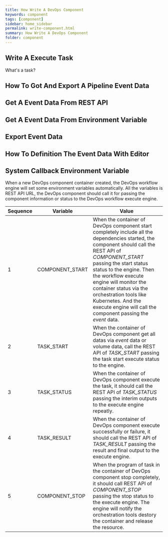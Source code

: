 ```yaml
---
title: How Write A DevOps Component 
keywords: component
tags: [component]
sidebar: home_sidebar
permalink: write-component.html
summary: How Write A DevOps Component
folder: component
---
```


## Write A Execute Task

What's a task?

## How To Got And Export A Pipeline Event Data

## Get A Event Data From REST API

## Get A Event Data From Environment Variable

## Export Event Data

## How To Definition The Event Data With Editor

## System Callback Environment Variable

When a new DevOps component container created, the DevOps workflow engine will set some environment variables automatically. All the variables is REST API URL, the DevOps component should call it for passing the component information or status to the DevOps workflow execute engine.

| Sequence |  Variable       |  Value |
| -------- | --------------- | --------- |
|   1     | COMPONENT_START | When the container of DevOps component start completely include all the dependencies started, the component should call the REST API of *COMPONENT_START* passing the start status status to the engine. Then the workflow execute engine will monitor the container status via the orchestration tools like Kubernetes. And the execute engine will call the component passing the *event* data. |
|   2     | TASK_START      | When the container of DevOps component get all datas via *event* data or volume data, call the REST API of *TASK_START* passing the task start execute status to the engine. |
|   3     | TASK_STATUS     | When the container of DevOps component execute the task, it should call the REST API of *TASK_STATUS* passing the interim outputs to the execute engine repeatly. |
|   4     | TASK_RESULT     | When the container of DevOps component execute successfully or failure, it should call the REST API of *TASK_RESULT* passing the result and final output to the execute engine. |
|   5     | COMPONENT_STOP  | When the program of task in the container of DevOps component stop completely, it should call REST API of *COMPONENT_STOP* passing the stop status to the execute engine. The engine will notify the orchestration tools destory the container and release the resource. |